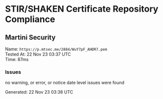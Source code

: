 # STIR/SHAKEN Certificate Repository Compliance

## Martini Security

Name: `https://p.mtsec.me/2884/WuY7pF_AHDR7.pem`\
Tested At: 22 Nov 23 03:37 UTC\
Time: 87ms

### Issues

no warning, or error, or notice date level issues were found

Generated: 22 Nov 23 03:38 UTC